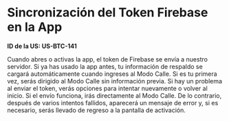 # Sincronización del Token Firebase en la App

**ID de la US: US-BTC-141**

Cuando abres o activas la app, el token de Firebase se envía a nuestro servidor. Si ya has usado la app antes, tu información de respaldo se cargará automáticamente cuando ingreses al Modo Calle. Si es tu primera vez, serás dirigido al Modo Calle sin información previa. Si hay un problema al enviar el token, verás opciones para intentar nuevamente o volver al inicio. Si el envío funciona, irás directamente al Modo Calle. De lo contrario, después de varios intentos fallidos, aparecerá un mensaje de error y, si es necesario, serás llevado de regreso a la pantalla de activación.
